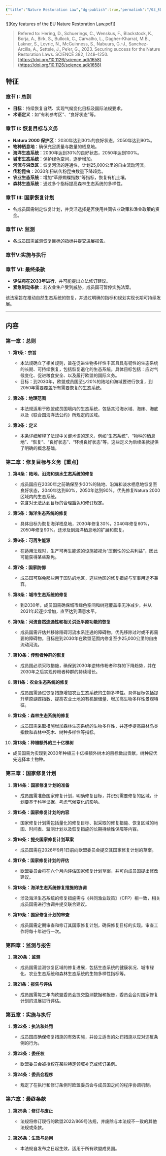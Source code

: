 ```yaml
---
{"title":"Nature Restoration Law","dg-publish":true,"permalink":"/03_科研项目_💡/0304_中外生态法律比较/0001_Nature Restoration Law/","dgPassFrontmatter":true}
---
```




![[Key features of the EU Nature Restoration Law.pdf]]

> Refered to: Hering, D., Schuerings, C., Wenskus, F., Blackstock, K., Borja, A., Birk, S., Bullock, C., Carvalho, L., Dagher-Kharrat, M.B., Lakner, S., Lovric, N., McGuinness, S., Nabuurs, G.-J., Sanchez-Arcilla, A., Settele, J., Pe’er, G., 2023. Securing success for the Nature Restoration Laws. SCIENCE 382, 1248–1250. [https://doi.org/10.1126/science.adk1658](https://doi.org/10.1126/science.adk1658)

## 特征
### 章节 I: 总则
- **目标**：持续恢复自然、实现气候变化目标及国际法规要求。
- **术语定义**：如“有利参考区”、“良好状态”等。

### 章节 II: 恢复目标与义务
- **Natura 2000 保护区**：2030年达到30%的良好状态，2050年达到90%。
- **物种栖息地**：确保充足质量与数量的栖息地。
- **海洋生态系统**：2030年达到30%的良好状态，2050年达到100%。
- **城市生态系统**：保护绿色空间，逐步增加。
- **河流与洪泛区**：恢复河流的连通性，计划25,000公里的自由流动河流。
- **传粉昆虫**：2030年扭转传粉昆虫数量下降趋势。
- **农业生态系统**：增加“草原蝴蝶指数”等指标，恢复有机土壤。
- **森林生态系统**：通过多个指标提高森林生态系统的多样性。

### 章节 III: 国家恢复计划
- 各成员国需制定恢复计划，并灵活选择是否使用共同农业政策和渔业政策的资金。

### 章节 IV: 监测
- 各成员国需监测恢复目标的指标并提交进展报告。

### 章节Ⅴ:实施与执行

### 章节 VI: 最终条款
- **评估将在2033年进行**，并可能提出立法修订建议。
- **紧急制动条款**：若农业生产受到威胁，成员国可暂停实施法案。

该法案旨在推动自然生态系统的恢复，并通过明确的指标和规划实现长期可持续发展。

---
## 内容

### 第一章：**总则**

1. **第1条：宗旨**
   - 本法规确立了相关规则，旨在促进生物多样性丰富且具有韧性的生态系统的长期、可持续恢复，包括恢复退化的生态系统。具体目标包括：应对气候变化、促进粮食安全、以及履行欧盟的国际义务。
   - 目标：到2030年，欧盟成员国至少20%的陆地和海域要进行恢复，到2050年需要覆盖所有需要恢复的生态系统。

2. **第2条：地理范围**
   - 本法规适用于欧盟成员国境内的生态系统，包括其沿海水域、海床、海底以及《联合国海洋法公约》所规定的区域。

3. **第3条：定义**
   - 本条详细解释了法规中关键术语的定义，例如“生态系统”、“物种的栖息地”、“恢复”、“良好状态”、“环境良好状态”等。这些定义为后续条款提供了明确的概念基础。

### 第二章：**修复目标与义务**【重点】

1. **第4条：陆地、沿海和淡水生态系统的修复**
   - 成员国应在2030年之前确保至少30%的陆地、沿海和淡水栖息地恢复至良好状态，2040年达到60%，2050年达到90%。优先修复Natura 2000区域内的生态系统。
   - 包含对无法达到目标的合理豁免和修订规定。

2. **第5条：海洋生态系统的修复**
   - 具体目标为恢复海洋栖息地，2030年修复30%，2040年修复60%，2050年修复90%。还涉及到海洋栖息地的扩展和恢复。
   
3. **第6条：可再生能源**
   - 在适用法规时，生产可再生能源的设施被视为“压倒性的公共利益”，因此可能获得某些豁免。

4. **第7条：国家防御**
   - 成员国可豁免那些用于国防的地区，这些地区的修复措施与军事用途不兼容。

5. **第8条：城市生态系统的修复**
   - 到2030年，成员国需确保城市绿色空间和树冠覆盖率无净减少，并从2031年起逐步增加，直至达到满意水平。

6. **第9条：河流自然连通性和相关洪泛平原功能的恢复**
   - 成员国需评估并移除阻碍河流水系连通的障碍物，优先移除过时或不再需要的障碍物。目标是到2030年在欧盟范围内修复至少25,000公里的自由流动河流。

7. **第10条：传粉者种群的恢复**
   - 成员国必须采取措施，确保到2030年逆转传粉者种群的下降趋势，并在2030年之后实现传粉者种群的持续增长。

8. **第11条：农业生态系统的修复**
   - 成员国需通过恢复措施增加农业生态系统的生物多样性。具体目标包括提升草原蝴蝶指数、提高农业土地的有机碳储量、增加高生物多样性景观特征。

9. **第12条：森林生态系统的修复**
   - 成员国需采取措施增加森林生态系统的生物多样性，并逐步提高森林鸟类指数和森林中死木、树种多样性等指标。

10. **第13条：种植额外的三十亿棵树**
   - 成员国需为实现到2030年种植三十亿棵额外树木的目标做出贡献，树种应优先选择本土物种。

### 第三章：**国家修复计划**

1. **第14条：国家修复计划的准备**
   - 成员国需准备国家修复计划，明确修复目标，并识别需要修复的区域。计划要基于科学证据，考虑气候变化的影响。

2. **第15条：国家修复计划的内容**
   - 国家修复计划需包括量化的修复目标、拟采取的修复措施、恢复区域的地图、时间表、监测计划以及恢复措施的长期持续性保障等内容。

3. **第16条：提交国家修复计划草案**
   - 成员国需在2026年9月1日前向欧盟委员会提交其国家修复计划的草案。

4. **第17条：国家修复计划的评估**
   - 欧盟委员会将在六个月内评估国家修复计划草案，并可向成员国提出修改建议。

5. **第18条：海洋生态系统修复措施的协调**
   - 涉及海洋生态系统的修复措施需与《共同渔业政策》（CFP）相一致，相关成员国需进行协调并提交联合建议。

6. **第19条：国家修复计划的审查**
   - 成员国需定期审查和修订其国家修复计划，确保修复目标的实现。审查工作将每十年进行一次。

### 第四章：**监测与报告**

1. **第20条：监测**
   - 成员国需监测恢复区域的修复进展，包括生态系统的健康状况、城市绿化、农业生态系统和森林生态系统的生物多样性指标等。

2. **第21条：报告与评估**
   - 成员国需每三年向欧盟委员会提交监测数据和报告，委员会会对国家修复计划的进展进行评估。

### 第五章：**实施与执行**

1. **第22条：执法和处罚**
   - 成员国应确保修复措施的有效实施，并设立适当的处罚措施以应对违反条例的行为。

2. **第23条：委任权**
   - 欧盟委员会被授权在某些特定领域补充或修订条例。

3. **第24条：委员会程序**
   - 规定了在执行和修订条例时欧盟委员会与成员国之间的程序协调机制。

### 第六章：**最终条款**

1. **第25条：修订与废止**
   - 法规将修订现行的欧盟2022/869号法规，并废除与本法规不一致的其他法规或条款。

2. **第26条：生效与适用**
   - 本法规自发布之日起生效，适用于所有欧盟成员国。

